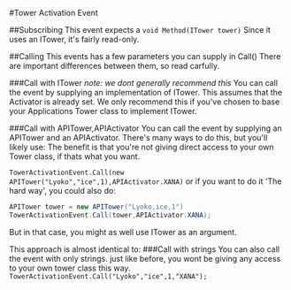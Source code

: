 #Tower Activation Event

##Subscribing
This event expects a ``void Method(ITower tower)``
Since it uses an ITower, it's fairly read-only.

##Calling
This events has a few parameters you can supply in Call()
There are important differences between them, so read carfully.

###Call with ITower
*note: we dont generally recommend this*
You can call the event by supplying an implementation of ITower.
This assumes that the Activator is already set.
We only recommend this if you've chosen to base your Applications Tower class to implement ITower.

###Call with APITower,APIActivator
You can call the event by supplying an APITower and an APIActivator.
There's many ways to do this, but you'll likely use:
The benefit is that you're not giving direct access to your own Tower class, if thats what you want.

``TowerActivationEvent.Call(new APITower("Lyoko","ice",1),APIActivator.XANA)``
or if you want to do it 'The hard way', you could also do:
```Java
APITower tower = new APITower("Lyoko,ice,1")
TowerActivationEvent.Call(tower,APIActivator.XANA);
```
But in that case, you might as well use ITower as an argument.

This approach is almost identical to:
###Call with strings
You can also call the event with only strings.
just like before, you wont be giving any access to your own tower class this way.
``TowerActivationEvent.Call("Lyoko","ice",1,"XANA");``
